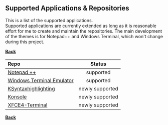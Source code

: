 ## Supported Applications & Repositories

This is a list of the supported applications.<br>
Supported applications are currently extended as long as it is reasonable effort for me to create and maintain the repositories.
The main development of the themes is for Notepad++ and Windows Terminal, which won't change during this project.<br>


**[Back](https://github.com/fm3chanic/vtuber_project)**


|Repo|Status|
|:---|:---:|
|[Notepad ++](https://github.com/fm3chanic/npp_themes)|supported|
|[Windows Terminal Emulator](https://github.com/fm3chanic/windows_terminal_themes)|supported|
|[KSyntaxhighlighting](https://github.com/fm3chanic/ksyntaxhighlighting)|newly supported|
|[Konsole](https://github.com/fm3chanic/kde_konsole_themes)|newly supported|
|[XFCE4-Terminal](https://github.com/fm3chanic/xfce4-terminal_themes)|newly supported|


**[Back](https://github.com/fm3chanic/vtuber_project)**